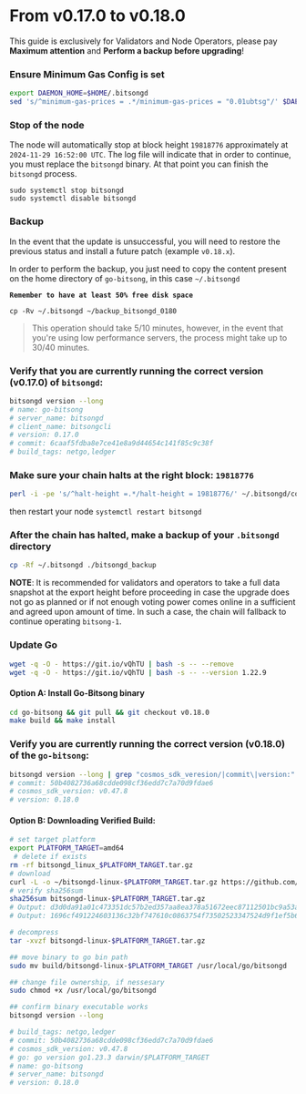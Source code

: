 # From v0.17.0 to v0.18.0

This guide is exclusively for Validators and Node Operators, please pay **Maximum attention** and **Perform a backup before upgrading**!

### Ensure Minimum Gas Config is set

```sh
export DAEMON_HOME=$HOME/.bitsongd
sed 's/^minimum-gas-prices = .*/minimum-gas-prices = "0.01ubtsg"/' $DAEMON_HOME/config/app.toml > temp_file && mv temp_file $DAEMON_HOME/config/app.toml
```

### Stop of the node

The node will automatically stop at block height `19818776` approximately at `2024-11-29 16:52:00 UTC`. The log file will indicate that in order to continue, you must replace the `bitsongd` binary. At that point you can finish the `bitsongd` process.

```
sudo systemctl stop bitsongd
sudo systemctl disable bitsongd
```

### Backup

In the event that the update is unsuccessful, you will need to restore the previous status and install a future patch (example `v0.18.x`).

In order to perform the backup, you just need to copy the content present on the home directory of `go-bitsong`, in this case `~/.bitsongd`

**`Remember to have at least 50% free disk space`**

```
cp -Rv ~/.bitsongd ~/backup_bitsongd_0180
```

> This operation should take 5/10 minutes, however, in the event that you're using low performance servers, the process might take up to 30/40 minutes.

### Verify that you are currently running the correct version (v0.17.0) of `bitsongd`:

```sh
bitsongd version --long
# name: go-bitsong
# server_name: bitsongd
# client_name: bitsongcli
# version: 0.17.0
# commit: 6caaf5fdba8e7ce41e8a9d44654c141f85c9c38f
# build_tags: netgo,ledger
```

### Make sure your chain halts at the right block: `19818776`

```sh
perl -i -pe 's/^halt-height =.*/halt-height = 19818776/' ~/.bitsongd/config/app.toml
```

then restart your node `systemctl restart bitsongd`

### After the chain has halted, make a backup of your `.bitsongd` directory

```sh
cp -Rf ~/.bitsongd ./bitsongd_backup
```

**NOTE**: It is recommended for validators and operators to take a full data snapshot at the export height before proceeding in case the upgrade does not go as planned or if not enough voting power comes online in a sufficient and agreed upon amount of time. In such a case, the chain will fallback to continue operating `bitsong-1`.

### Update Go

```sh
wget -q -O - https://git.io/vQhTU | bash -s -- --remove
wget -q -O - https://git.io/vQhTU | bash -s -- --version 1.22.9
```

#### Option A: Install Go-Bitsong binary

```sh
cd go-bitsong && git pull && git checkout v0.18.0
make build && make install 
```

### Verify you are currently running the correct version (v0.18.0) of the `go-bitsong`:

```sh
bitsongd version --long | grep "cosmos_sdk_veresion/|commit\|version:"
# commit: 50b4082736a68cdde098cf36edd7c7a70d9fdae6
# cosmos_sdk_version: v0.47.8
# version: 0.18.0
```

#### Option B: Downloading Verified Build:

```sh
# set target platform
export PLATFORM_TARGET=amd64
 # delete if exists
rm -rf bitsongd_linux_$PLATFORM_TARGET.tar.gz
# download 
curl -L -o ~/bitsongd-linux-$PLATFORM_TARGET.tar.gz https://github.com/bitsongofficial/go-bitsong/releases/download/v0.18.0/bitsongd-linux-$PLATFORM_TARGET.tar.gz
# verify sha256sum 
sha256sum bitsongd-linux-$PLATFORM_TARGET.tar.gz
# Output: d3d0da91a01c473351dc57b2ed357aa8ea378a51672eec87112501bc9a53add6  bitsongd-linux-amd64.tar.gz
# Output: 1696cf491224603136c32bf747610c0863754f73502523347524d9f1ef5b687f  bitsongd-linux-arm64.tar.gz

# decompress 
tar -xvzf bitsongd-linux-$PLATFORM_TARGET.tar.gz 

## move binary to go bin path
sudo mv build/bitsongd-linux-$PLATFORM_TARGET /usr/local/go/bitsongd

## change file ownership, if nessesary 
sudo chmod +x /usr/local/go/bitsongd

## confirm binary executable works 
bitsongd version --long 

# build_tags: netgo,ledger
# commit: 50b4082736a68cdde098cf36edd7c7a70d9fdae6
# cosmos_sdk_version: v0.47.8
# go: go version go1.23.3 darwin/$PLATFORM_TARGET
# name: go-bitsong
# server_name: bitsongd
# version: 0.18.0
```
